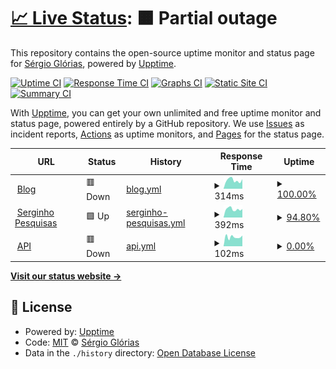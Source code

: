 # [📈 Live Status](https://ups.serginho.dev): <!--live status--> **🟧 Partial outage**

This repository contains the open-source uptime monitor and status page for [Sérgio Glórias](https://ups.serginho.dev), powered by [Upptime](https://github.com/upptime/upptime).

[![Uptime CI](https://github.com/SergioGlorias/uptimeStatus/workflows/Uptime%20CI/badge.svg)](https://github.com/SergioGlorias/uptimeStatus/actions?query=workflow%3A%22Uptime+CI%22)
[![Response Time CI](https://github.com/SergioGlorias/uptimeStatus/workflows/Response%20Time%20CI/badge.svg)](https://github.com/SergioGlorias/uptimeStatus/actions?query=workflow%3A%22Response+Time+CI%22)
[![Graphs CI](https://github.com/SergioGlorias/uptimeStatus/workflows/Graphs%20CI/badge.svg)](https://github.com/SergioGlorias/uptimeStatus/actions?query=workflow%3A%22Graphs+CI%22)
[![Static Site CI](https://github.com/SergioGlorias/uptimeStatus/workflows/Static%20Site%20CI/badge.svg)](https://github.com/SergioGlorias/uptimeStatus/actions?query=workflow%3A%22Static+Site+CI%22)
[![Summary CI](https://github.com/SergioGlorias/uptimeStatus/workflows/Summary%20CI/badge.svg)](https://github.com/SergioGlorias/uptimeStatus/actions?query=workflow%3A%22Summary+CI%22)

With [Upptime](https://upptime.js.org), you can get your own unlimited and free uptime monitor and status page, powered entirely by a GitHub repository. We use [Issues](https://github.com/SergioGlorias/uptimeStatus/issues) as incident reports, [Actions](https://github.com/SergioGlorias/uptimeStatus/actions) as uptime monitors, and [Pages](https://ups.serginho.dev) for the status page.

<!--start: status pages-->
<!-- This summary is generated by Upptime (https://github.com/upptime/upptime) -->
<!-- Do not edit this manually, your changes will be overwritten -->
<!-- prettier-ignore -->
| URL | Status | History | Response Time | Uptime |
| --- | ------ | ------- | ------------- | ------ |
| <img alt="" src="https://icons.duckduckgo.com/ip3/serginho.dev.ico" height="13"> [Blog](https://serginho.dev/) | 🟥 Down | [blog.yml](https://github.com/SergioGlorias/uptimeStatus/commits/HEAD/history/blog.yml) | <details><summary><img alt="Response time graph" src="./graphs/blog/response-time-week.png" height="20"> 314ms</summary><br><a href="https://ups.serginho.dev/history/blog"><img alt="Response time 327" src="https://img.shields.io/endpoint?url=https%3A%2F%2Fraw.githubusercontent.com%2FSergioGlorias%2FuptimeStatus%2FHEAD%2Fapi%2Fblog%2Fresponse-time.json"></a><br><a href="https://ups.serginho.dev/history/blog"><img alt="24-hour response time 273" src="https://img.shields.io/endpoint?url=https%3A%2F%2Fraw.githubusercontent.com%2FSergioGlorias%2FuptimeStatus%2FHEAD%2Fapi%2Fblog%2Fresponse-time-day.json"></a><br><a href="https://ups.serginho.dev/history/blog"><img alt="7-day response time 314" src="https://img.shields.io/endpoint?url=https%3A%2F%2Fraw.githubusercontent.com%2FSergioGlorias%2FuptimeStatus%2FHEAD%2Fapi%2Fblog%2Fresponse-time-week.json"></a><br><a href="https://ups.serginho.dev/history/blog"><img alt="30-day response time 326" src="https://img.shields.io/endpoint?url=https%3A%2F%2Fraw.githubusercontent.com%2FSergioGlorias%2FuptimeStatus%2FHEAD%2Fapi%2Fblog%2Fresponse-time-month.json"></a><br><a href="https://ups.serginho.dev/history/blog"><img alt="1-year response time 327" src="https://img.shields.io/endpoint?url=https%3A%2F%2Fraw.githubusercontent.com%2FSergioGlorias%2FuptimeStatus%2FHEAD%2Fapi%2Fblog%2Fresponse-time-year.json"></a></details> | <details><summary><a href="https://ups.serginho.dev/history/blog">100.00%</a></summary><a href="https://ups.serginho.dev/history/blog"><img alt="All-time uptime 99.99%" src="https://img.shields.io/endpoint?url=https%3A%2F%2Fraw.githubusercontent.com%2FSergioGlorias%2FuptimeStatus%2FHEAD%2Fapi%2Fblog%2Fuptime.json"></a><br><a href="https://ups.serginho.dev/history/blog"><img alt="24-hour uptime 100.00%" src="https://img.shields.io/endpoint?url=https%3A%2F%2Fraw.githubusercontent.com%2FSergioGlorias%2FuptimeStatus%2FHEAD%2Fapi%2Fblog%2Fuptime-day.json"></a><br><a href="https://ups.serginho.dev/history/blog"><img alt="7-day uptime 100.00%" src="https://img.shields.io/endpoint?url=https%3A%2F%2Fraw.githubusercontent.com%2FSergioGlorias%2FuptimeStatus%2FHEAD%2Fapi%2Fblog%2Fuptime-week.json"></a><br><a href="https://ups.serginho.dev/history/blog"><img alt="30-day uptime 99.96%" src="https://img.shields.io/endpoint?url=https%3A%2F%2Fraw.githubusercontent.com%2FSergioGlorias%2FuptimeStatus%2FHEAD%2Fapi%2Fblog%2Fuptime-month.json"></a><br><a href="https://ups.serginho.dev/history/blog"><img alt="1-year uptime 99.99%" src="https://img.shields.io/endpoint?url=https%3A%2F%2Fraw.githubusercontent.com%2FSergioGlorias%2FuptimeStatus%2FHEAD%2Fapi%2Fblog%2Fuptime-year.json"></a></details>
| <img alt="" src="https://icons.duckduckgo.com/ip3/search.serginho.dev.ico" height="13"> [Serginho Pesquisas](https://search.serginho.dev/) | 🟩 Up | [serginho-pesquisas.yml](https://github.com/SergioGlorias/uptimeStatus/commits/HEAD/history/serginho-pesquisas.yml) | <details><summary><img alt="Response time graph" src="./graphs/serginho-pesquisas/response-time-week.png" height="20"> 392ms</summary><br><a href="https://ups.serginho.dev/history/serginho-pesquisas"><img alt="Response time 376" src="https://img.shields.io/endpoint?url=https%3A%2F%2Fraw.githubusercontent.com%2FSergioGlorias%2FuptimeStatus%2FHEAD%2Fapi%2Fserginho-pesquisas%2Fresponse-time.json"></a><br><a href="https://ups.serginho.dev/history/serginho-pesquisas"><img alt="24-hour response time 398" src="https://img.shields.io/endpoint?url=https%3A%2F%2Fraw.githubusercontent.com%2FSergioGlorias%2FuptimeStatus%2FHEAD%2Fapi%2Fserginho-pesquisas%2Fresponse-time-day.json"></a><br><a href="https://ups.serginho.dev/history/serginho-pesquisas"><img alt="7-day response time 392" src="https://img.shields.io/endpoint?url=https%3A%2F%2Fraw.githubusercontent.com%2FSergioGlorias%2FuptimeStatus%2FHEAD%2Fapi%2Fserginho-pesquisas%2Fresponse-time-week.json"></a><br><a href="https://ups.serginho.dev/history/serginho-pesquisas"><img alt="30-day response time 374" src="https://img.shields.io/endpoint?url=https%3A%2F%2Fraw.githubusercontent.com%2FSergioGlorias%2FuptimeStatus%2FHEAD%2Fapi%2Fserginho-pesquisas%2Fresponse-time-month.json"></a><br><a href="https://ups.serginho.dev/history/serginho-pesquisas"><img alt="1-year response time 376" src="https://img.shields.io/endpoint?url=https%3A%2F%2Fraw.githubusercontent.com%2FSergioGlorias%2FuptimeStatus%2FHEAD%2Fapi%2Fserginho-pesquisas%2Fresponse-time-year.json"></a></details> | <details><summary><a href="https://ups.serginho.dev/history/serginho-pesquisas">94.80%</a></summary><a href="https://ups.serginho.dev/history/serginho-pesquisas"><img alt="All-time uptime 99.73%" src="https://img.shields.io/endpoint?url=https%3A%2F%2Fraw.githubusercontent.com%2FSergioGlorias%2FuptimeStatus%2FHEAD%2Fapi%2Fserginho-pesquisas%2Fuptime.json"></a><br><a href="https://ups.serginho.dev/history/serginho-pesquisas"><img alt="24-hour uptime 100.00%" src="https://img.shields.io/endpoint?url=https%3A%2F%2Fraw.githubusercontent.com%2FSergioGlorias%2FuptimeStatus%2FHEAD%2Fapi%2Fserginho-pesquisas%2Fuptime-day.json"></a><br><a href="https://ups.serginho.dev/history/serginho-pesquisas"><img alt="7-day uptime 94.80%" src="https://img.shields.io/endpoint?url=https%3A%2F%2Fraw.githubusercontent.com%2FSergioGlorias%2FuptimeStatus%2FHEAD%2Fapi%2Fserginho-pesquisas%2Fuptime-week.json"></a><br><a href="https://ups.serginho.dev/history/serginho-pesquisas"><img alt="30-day uptime 98.77%" src="https://img.shields.io/endpoint?url=https%3A%2F%2Fraw.githubusercontent.com%2FSergioGlorias%2FuptimeStatus%2FHEAD%2Fapi%2Fserginho-pesquisas%2Fuptime-month.json"></a><br><a href="https://ups.serginho.dev/history/serginho-pesquisas"><img alt="1-year uptime 99.73%" src="https://img.shields.io/endpoint?url=https%3A%2F%2Fraw.githubusercontent.com%2FSergioGlorias%2FuptimeStatus%2FHEAD%2Fapi%2Fserginho-pesquisas%2Fuptime-year.json"></a></details>
| <img alt="" src="https://icons.duckduckgo.com/ip3/api.serginho.dev.ico" height="13"> [API](https://api.serginho.dev/) | 🟥 Down | [api.yml](https://github.com/SergioGlorias/uptimeStatus/commits/HEAD/history/api.yml) | <details><summary><img alt="Response time graph" src="./graphs/api/response-time-week.png" height="20"> 102ms</summary><br><a href="https://ups.serginho.dev/history/api"><img alt="Response time 202" src="https://img.shields.io/endpoint?url=https%3A%2F%2Fraw.githubusercontent.com%2FSergioGlorias%2FuptimeStatus%2FHEAD%2Fapi%2Fapi%2Fresponse-time.json"></a><br><a href="https://ups.serginho.dev/history/api"><img alt="24-hour response time 118" src="https://img.shields.io/endpoint?url=https%3A%2F%2Fraw.githubusercontent.com%2FSergioGlorias%2FuptimeStatus%2FHEAD%2Fapi%2Fapi%2Fresponse-time-day.json"></a><br><a href="https://ups.serginho.dev/history/api"><img alt="7-day response time 102" src="https://img.shields.io/endpoint?url=https%3A%2F%2Fraw.githubusercontent.com%2FSergioGlorias%2FuptimeStatus%2FHEAD%2Fapi%2Fapi%2Fresponse-time-week.json"></a><br><a href="https://ups.serginho.dev/history/api"><img alt="30-day response time 98" src="https://img.shields.io/endpoint?url=https%3A%2F%2Fraw.githubusercontent.com%2FSergioGlorias%2FuptimeStatus%2FHEAD%2Fapi%2Fapi%2Fresponse-time-month.json"></a><br><a href="https://ups.serginho.dev/history/api"><img alt="1-year response time 202" src="https://img.shields.io/endpoint?url=https%3A%2F%2Fraw.githubusercontent.com%2FSergioGlorias%2FuptimeStatus%2FHEAD%2Fapi%2Fapi%2Fresponse-time-year.json"></a></details> | <details><summary><a href="https://ups.serginho.dev/history/api">0.00%</a></summary><a href="https://ups.serginho.dev/history/api"><img alt="All-time uptime 70.50%" src="https://img.shields.io/endpoint?url=https%3A%2F%2Fraw.githubusercontent.com%2FSergioGlorias%2FuptimeStatus%2FHEAD%2Fapi%2Fapi%2Fuptime.json"></a><br><a href="https://ups.serginho.dev/history/api"><img alt="24-hour uptime 0.00%" src="https://img.shields.io/endpoint?url=https%3A%2F%2Fraw.githubusercontent.com%2FSergioGlorias%2FuptimeStatus%2FHEAD%2Fapi%2Fapi%2Fuptime-day.json"></a><br><a href="https://ups.serginho.dev/history/api"><img alt="7-day uptime 0.00%" src="https://img.shields.io/endpoint?url=https%3A%2F%2Fraw.githubusercontent.com%2FSergioGlorias%2FuptimeStatus%2FHEAD%2Fapi%2Fapi%2Fuptime-week.json"></a><br><a href="https://ups.serginho.dev/history/api"><img alt="30-day uptime 0.00%" src="https://img.shields.io/endpoint?url=https%3A%2F%2Fraw.githubusercontent.com%2FSergioGlorias%2FuptimeStatus%2FHEAD%2Fapi%2Fapi%2Fuptime-month.json"></a><br><a href="https://ups.serginho.dev/history/api"><img alt="1-year uptime 70.50%" src="https://img.shields.io/endpoint?url=https%3A%2F%2Fraw.githubusercontent.com%2FSergioGlorias%2FuptimeStatus%2FHEAD%2Fapi%2Fapi%2Fuptime-year.json"></a></details>

<!--end: status pages-->

[**Visit our status website →**](https://ups.serginho.dev)

## 📄 License

- Powered by: [Upptime](https://github.com/upptime/upptime)
- Code: [MIT](./LICENSE) © [Sérgio Glórias](https://ups.serginho.dev)
- Data in the `./history` directory: [Open Database License](https://opendatacommons.org/licenses/odbl/1-0/)
